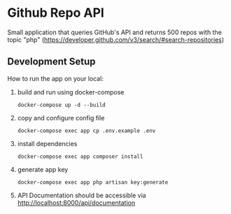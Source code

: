 # Github Repo API

Small application that queries GitHub's API and returns 500 repos with the topic "php" (https://developer.github.com/v3/search/#search-repositories)

## Development Setup

How to run the app on your local:

1. build and run using docker-compose
    ```
    docker-compose up -d --build
    ```
1. copy and configure config file
    ```
    docker-compose exec app cp .env.example .env
    ```
1. install dependencies
    ```
    docker-compose exec app composer install
    ```
1. generate app key
    ```
    docker-compose exec app php artisan key:generate
    ```
1. API Documentation should be accessible via [http://localhost:8000/api/documentation](http://localhost:8000/api/documentation)
